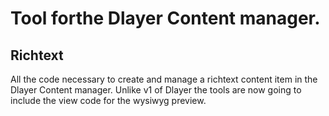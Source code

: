 # Tool forthe Dlayer Content manager.

## Richtext

All the code necessary to create and manage a richtext content item in the Dlayer 
Content manager. Unlike v1 of Dlayer the tools are now going to include the view code 
 for the wysiwyg preview.
